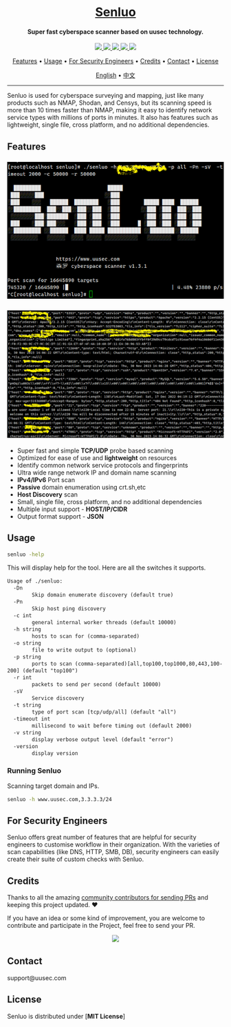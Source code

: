 <h1 align="center">
  <br>
  <a href="https://www.uusec.com">Senluo</a>
</h1>

<h4 align="center">Super fast cyberspace scanner based on uusec technology.</h4>

<p align="center">
<a href="https://github.com/Safe3/senluo/releases"><img src="https://img.shields.io/github/downloads/Safe3/senluo/total">
<a href="https://github.com/Safe3/senluo/graphs/contributors"><img src="https://img.shields.io/github/contributors-anon/Safe3/senluo">
<a href="https://github.com/Safe3/senluo/releases/"><img src="https://img.shields.io/github/release/Safe3/senluo">
<a href="https://github.com/Safe3/senluo/issues"><img src="https://img.shields.io/github/issues-raw/Safe3/senluo">
<a href="https://github.com/Safe3/senluo/discussions"><img src="https://img.shields.io/github/discussions/Safe3/senluo">
</p>
<p align="center">
  <a href="#features">Features</a> •
  <a href="#usage">Usage</a> •
  <a href="#for-security-engineers">For Security Engineers</a> •
  <a href="#credits">Credits</a> •
  <a href="#contact">Contact</a> •
  <a href="#license">License</a>
</p>


<p align="center">
  <a href="https://github.com/Safe3/senluo/blob/main/README.md">English</a> •
  <a href="https://github.com/Safe3/senluo/blob/main/README_CN.md">中文</a>
</p>


---

Senluo is used for cyberspace surveying and mapping, just like many products such as NMAP, Shodan, and Censys, but its scanning speed is more than 10 times faster than NMAP, making it easy to identify network service types with millions of ports in minutes. It also has features such as lightweight, single file, cross platform, and no additional dependencies.

## Features

<h3 align="center">
  <img src="https://github.com/Safe3/senluo/blob/main/senluo.png" alt="Senluo" width="700px">
  <br>
</h3>
<h3 align="center">
  <img src="https://github.com/Safe3/senluo/blob/main/results.png" alt="Results" width="700px">
  <br>
</h3>

 - Super fast and simple **TCP/UDP** probe based scanning
 - Optimized for ease of use and **lightweight** on resources
 - Identify common network service protocols and fingerprints
 - Ultra wide range network IP and domain name scanning
 - **IPv4/IPv6** Port scan 
 - **Passive** domain enumeration using crt.sh,etc
 - **Host Discovery** scan
 - Small, single file, cross platform, and no additional dependencies
 - Multiple input support - **HOST/IP/CIDR**
 - Output format support - **JSON**

## Usage

```sh
senluo -help
```

This will display help for the tool. Here are all the switches it supports.


```console
Usage of ./senluo:
  -Dn
    	Skip domain enumerate discovery (default true)
  -Pn
    	Skip host ping discovery
  -c int
    	general internal worker threads (default 10000)
  -h string
    	hosts to scan for (comma-separated)
  -o string
    	file to write output to (optional)
  -p string
    	ports to scan (comma-separated)[all,top100,top1000,80,443,100-200] (default "top100")
  -r int
    	packets to send per second (default 10000)
  -sV
    	Service discovery
  -t string
    	type of port scan [tcp/udp/all] (default "all")
  -timeout int
    	millisecond to wait before timing out (default 2000)
  -v string
    	display verbose output level (default "error")
  -version
    	display version
```

### Running Senluo

Scanning target domain and IPs.

```sh
senluo -h www.uusec.com,3.3.3.3/24
```


## For Security Engineers

Senluo offers great number of features that are helpful for security engineers to customise workflow in their organization. With the varieties of scan capabilities (like DNS, HTTP, SMB, DB), security engineers can easily create their suite of custom checks with Senluo.


## Credits

Thanks to all the amazing [community contributors for sending PRs](https://github.com/Safe3/senluo/graphs/contributors) and keeping this project updated. :heart:

If you have an idea or some kind of improvement, you are welcome to contribute and participate in the Project, feel free to send your PR.

<p align="center">
<a href="https://github.com/Safe3/senluo/graphs/contributors">
  <img src="https://contrib.rocks/image?repo=Safe3/senluo&max=500">
</a>
</p>

## Contact

<p><span style="unicode-bidi: bidi-override; direction: rtl;">moc.cesuu@troppus</span></p>



## License

Senluo is distributed under [**MIT License**]
